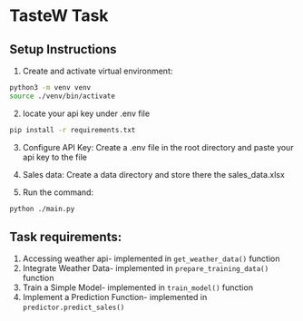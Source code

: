 # TasteW Task

## Setup Instructions

1. Create and activate virtual environment:
```bash
python3 -m venv venv
source ./venv/bin/activate
```
2. locate your api key under .env file
```bash
pip install -r requirements.txt
```

3. Configure API Key:
Create a .env file in the root directory and paste your api key to the file

4. Sales data:
Create a data directory and store there the sales_data.xlsx

5. Run the command: 
```bash
python ./main.py
```

## Task requirements:
1. Accessing weather api- implemented in `get_weather_data()` function
2. Integrate Weather Data- implemented in `prepare_training_data()` function 
3. Train a Simple Model- implemented in `train_model()` function
4. Implement a Prediction Function- implemented in `predictor.predict_sales()`
